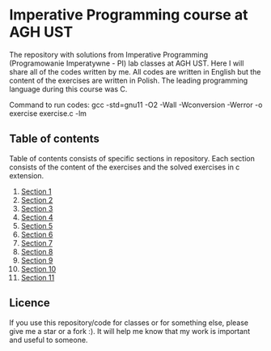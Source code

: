 # Imperative Programming course at AGH UST
The repository with solutions from Imperative Programming (Programowanie Imperatywne - PI) lab classes at AGH UST. Here I will share all of the codes written by me. All codes are written in English but the content of the exercises are written in Polish. The leading programming language during this course was C.

Command to run codes:
gcc -std=gnu11 -O2 -Wall -Wconversion -Werror -o exercise exercise.c -lm

## Table of contents
Table of contents consists of specific sections in repository. Each section consists of the content of the exercises and the solved exercises in c extension.
1. [Section 1](https://github.com/Szymon-Budziak/Imperative_programming_course_AGH/tree/main/Section_01)
2. [Section 2](https://github.com/Szymon-Budziak/Imperative_programming_course_AGH/tree/main/Section_02)
3. [Section 3](https://github.com/Szymon-Budziak/Imperative_programming_course_AGH/tree/main/Section_03)
4. [Section 4](https://github.com/Szymon-Budziak/Imperative_programming_course_AGH/tree/main/Section_04)
5. [Section 5](https://github.com/Szymon-Budziak/Imperative_programming_course_AGH/tree/main/Section_05)
6. [Section 6](https://github.com/Szymon-Budziak/Imperative_programming_course_AGH/tree/main/Section_06)
7. [Section 7](https://github.com/Szymon-Budziak/Imperative_programming_course_AGH/tree/main/Section_07)
8. [Section 8](https://github.com/Szymon-Budziak/Imperative_programming_course_AGH/tree/main/Section_08)
9. [Section 9](https://github.com/Szymon-Budziak/Imperative_programming_course_AGH/tree/main/Section_09)
10. [Section 10](https://github.com/Szymon-Budziak/Imperative_programming_course_AGH/tree/main/Section_10)
11. [Section 11](https://github.com/Szymon-Budziak/Imperative_programming_course_AGH/tree/main/Section_11)

## Licence
If you use this repository/code for classes or for something else, please give me a star or a fork :). It will help me know that my work is important and useful to someone.
